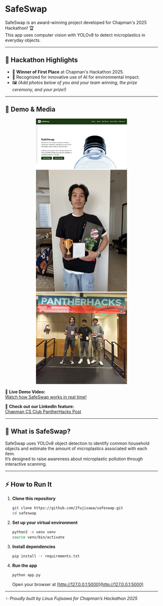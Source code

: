 # SafeSwap

SafeSwap is an award-winning project developed for Chapman's 2025 Hackathon! 🏆  
This app uses computer vision with YOLOv8 to detect microplastics in everyday objects.

---

## 🥇 Hackathon Highlights

- 🎉 **Winner of First Place** at Chapman's Hackathon 2025.
- 🏅 Recognized for innovative use of AI for environmental impact.
- 🖼️ _(Add photos below of you and your team winning, the prize ceremony, and your prize!)_

---

## 📸 Demo & Media


<p align="center">
  <img src="images/homepage.jpeg" alt="Home Page" width="300"/>
  <img src="images/winner1.JPG" alt="Winning Photo 1" width="300"/>
  <img src="images/winner234.jpeg" alt="Winning Photo 2" width="300"/>
</p>

🎥 **Live Demo Video:**  
[Watch how SafeSwap works in real time!](https://youtu.be/fTq29E8R6cs)

🔗 **Check out our LinkedIn feature:**  
[Chapman CS Club PantherHacks Post](https://www.linkedin.com/posts/chapman-computer-science-club_pantherhacks-pantherhacks2025-hackathon-ugcPost-7322712880305295361-AoyD?utm_source=share&utm_medium=member_desktop&rcm=ACoAAERIrrMBhpriHi6tBcmDMns7PLOnGhRIStE)

---

## 🚀 What is SafeSwap?

SafeSwap uses YOLOv8 object detection to identify common household objects and estimate the amount of microplastics associated with each item.  
It’s designed to raise awareness about microplastic pollution through interactive scanning.

---

## ⚡️ How to Run It

1. **Clone this repository**
   ```bash
   git clone https://github.com/2fujisawa/safeswap.git
   cd safeswap
   ```

2. **Set up your virtual environment**
   ```bash
   python3 -m venv venv
   source venv/bin/activate
   ```

3. **Install dependencies**
   ```bash
   pip install -r requirements.txt
   ```

4. **Run the app**
   ```bash
   python app.py
   ```
   Open your browser at [http://127.0.0.1:5000](http://127.0.0.1:5000)

---

_✨ Proudly built by Linus Fujisawa for Chapman’s Hackathon 2025_
